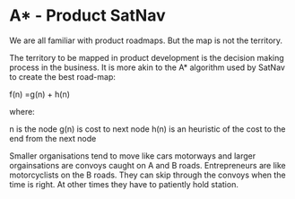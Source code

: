 # A* - Product SatNav

We are all familiar with product roadmaps. But the map is not the territory.

The territory to be mapped in product development is the decision making process in the business. It is more akin to the A* algorithm used by SatNav to create the best road-map:

f(n) =g(n) + h(n)

where:

n is the node
g(n) is cost to next node
h(n) is an heuristic of the cost to the end from the next node

Smaller organisations tend to move like cars motorways and larger orgainsations are convoys caught on A and B roads. Entrepreneurs are like motorcyclists on the B roads. They can skip through the convoys when the time is right. At other times they have to patiently hold station.


